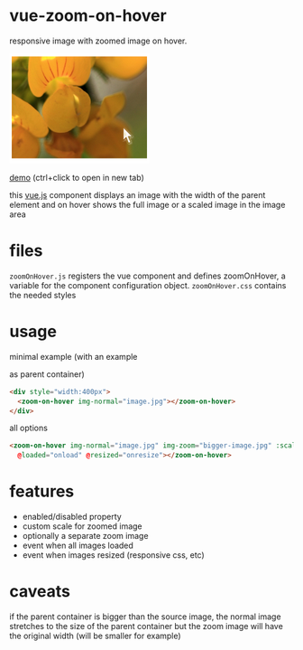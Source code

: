 # vue-zoom-on-hover
responsive image with zoomed image on hover.

![example image](demo/example.png?raw=true)

[demo](http://htmlpreview.github.io/?https://github.com/Intera/vue-zoom-on-hover/blob/master/demo/main.html) (ctrl+click to open in new tab)

this [vue.js](https://vuejs.org/) component displays an image with the width of the parent element and on hover shows the full image or a scaled image in the image area

# files
`zoomOnHover.js` registers the vue component and defines zoomOnHover, a variable for the component configuration object. `zoomOnHover.css` contains the needed styles

# usage
minimal example (with an example <div> as parent container)
```html
<div style="width:400px">
  <zoom-on-hover img-normal="image.jpg"></zoom-on-hover>
</div>
```

all options
```html
<zoom-on-hover img-normal="image.jpg" img-zoom="bigger-image.jpg" :scale="1.5" :disabled="true"
  @loaded="onload" @resized="onresize"></zoom-on-hover>
```

# features
* enabled/disabled property
* custom scale for zoomed image
* optionally a separate zoom image
* event when all images loaded
* event when images resized (responsive css, etc)

# caveats
if the parent container is bigger than the source image, the normal image stretches to the size of the parent container but the zoom image will have the original width (will be smaller for example)
